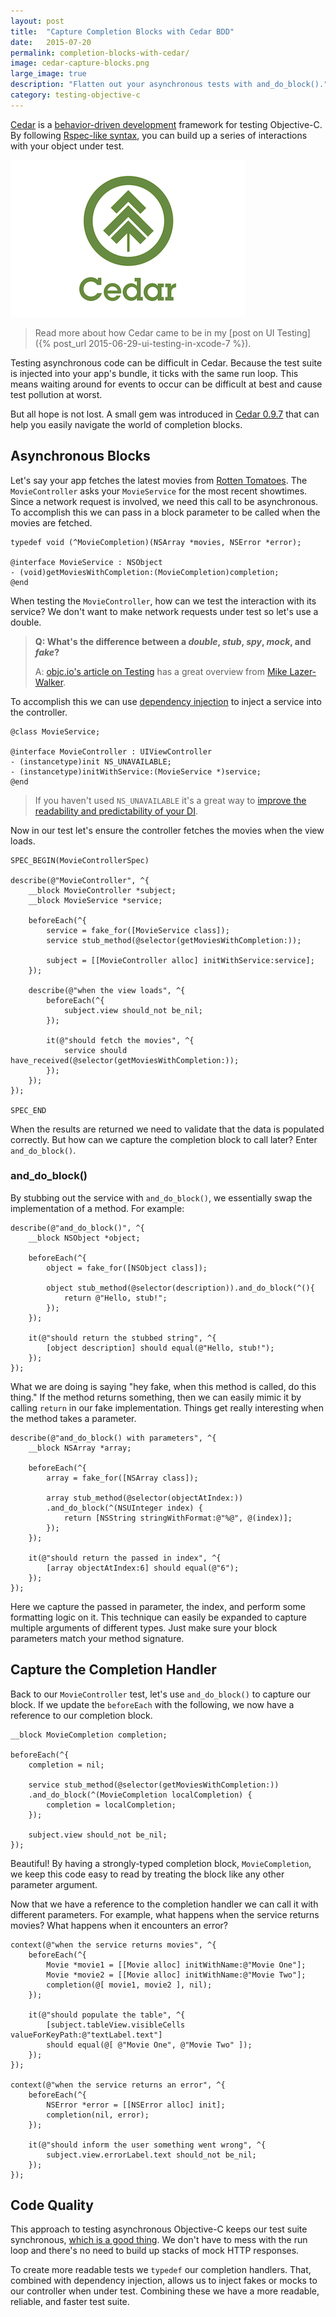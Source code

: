 ```yaml
---
layout: post
title:  "Capture Completion Blocks with Cedar BDD"
date:   2015-07-20
permalink: completion-blocks-with-cedar/
image: cedar-capture-blocks.png
large_image: true
description: "Flatten out your asynchronous tests with and_do_block()."
category: testing-objective-c
---
```


[Cedar](http://github.com/pivotal/cedar) is a [behavior-driven development](http://guide.agilealliance.org/guide/bdd.html) framework for testing Objective-C. By following [Rspec-like syntax](http://www.rubydoc.info/gems/rspec-expectations/frames#Basic_usage), you can build up a series of interactions with your object under test.

![!Cedar BDD](/images/cedar.png "Cedar BDD")

> Read more about how Cedar came to be in my [post on UI Testing]({% post_url 2015-06-29-ui-testing-in-xcode-7 %}).

Testing asynchronous code can be difficult in Cedar. Because the test suite is injected into your app's bundle, it ticks with the same run loop. This means waiting around for events to occur can be difficult at best and cause test pollution at worst.

But all hope is not lost. A small gem was introduced in [Cedar 0.9.7](https://github.com/pivotal/cedar/releases/tag/v0.9.7) that can help you easily navigate the world of completion blocks. 

## Asynchronous Blocks

Let's say your app fetches the latest movies from [Rotten Tomatoes](http://developer.rottentomatoes.com). The `MovieController` asks your `MovieService` for the most recent showtimes. Since a network request is involved, we need this call to be asynchronous. To accomplish this we can pass in a block parameter to be called when the movies are fetched.

````objc
typedef void (^MovieCompletion)(NSArray *movies, NSError *error);

@interface MovieService : NSObject
- (void)getMoviesWithCompletion:(MovieCompletion)completion;
@end
````

When testing the `MovieController`, how can we test the interaction with its service? We don't want to make network requests under test so let's use a double. 

> **Q: What's the difference between a *double*, *stub*, *spy*, *mock*, and *fake*?**
>
> A: [objc.io's article on Testing](http://www.objc.io/issues/15-testing/mocking-stubbing/#when-would-you-want-to-use-some-sort-of-mock-object) has a great overview from [Mike Lazer-Walker](http://lazerwalker.com).

To accomplish this we can use [dependency injection](http://www.objc.io/issues/15-testing/dependency-injection/) to inject a service into the controller.

````objc
@class MovieService;

@interface MovieController : UIViewController
- (instancetype)init NS_UNAVAILABLE;
- (instancetype)initWithService:(MovieService *)service;
@end
````

> If you haven't used `NS_UNAVAILABLE` it's a great way to [improve the readability and predictability of your DI](/better-dependency-injection).

Now in our test let's ensure the controller fetches the movies when the view loads.

````objc
SPEC_BEGIN(MovieControllerSpec)

describe(@"MovieController", ^{
    __block MovieController *subject;
    __block MovieService *service;

    beforeEach(^{
        service = fake_for([MovieService class]);
        service stub_method(@selector(getMoviesWithCompletion:));

        subject = [[MovieController alloc] initWithService:service];
    });

    describe(@"when the view loads", ^{
        beforeEach(^{
            subject.view should_not be_nil;
        });

        it(@"should fetch the movies", ^{
            service should have_received(@selector(getMoviesWithCompletion:));
        });
    });
});

SPEC_END
````

When the results are returned we need to validate that the data is populated correctly. But how can we capture the completion block to call later? Enter `and_do_block()`.

### and\_do\_block()

By stubbing out the service with `and_do_block()`, we essentially swap the implementation of a method. For example:

````objc
describe(@"and_do_block()", ^{
    __block NSObject *object;

    beforeEach(^{
        object = fake_for([NSObject class]);

        object stub_method(@selector(description)).and_do_block(^(){
            return @"Hello, stub!";
        });
    });

    it(@"should return the stubbed string", ^{
        [object description] should equal(@"Hello, stub!");
    });
});
````

What we are doing is saying "hey fake, when this method is called, do this thing." If the method returns something, then we can easily mimic it by calling `return` in our fake implementation. Things get really interesting when the method takes a parameter.

````objc
describe(@"and_do_block() with parameters", ^{
    __block NSArray *array;

    beforeEach(^{
        array = fake_for([NSArray class]);

        array stub_method(@selector(objectAtIndex:))
        .and_do_block(^(NSUInteger index) {
            return [NSString stringWithFormat:@"%@", @(index)];
        });
    });

    it(@"should return the passed in index", ^{
        [array objectAtIndex:6] should equal(@"6");
    });
});
````

Here we capture the passed in parameter, the index, and perform some formatting logic on it. This technique can easily be expanded to capture multiple arguments of different types. Just make sure your block parameters match your method signature.

## Capture the Completion Handler

Back to our `MovieController` test, let's use `and_do_block()` to capture our block. If we update the `beforeEach` with the following, we now have a reference to our completion block.

````objc
__block MovieCompletion completion;

beforeEach(^{
    completion = nil;

    service stub_method(@selector(getMoviesWithCompletion:))
    .and_do_block(^(MovieCompletion localCompletion) {
        completion = localCompletion;
    });

    subject.view should_not be_nil;
});
````

Beautiful! By having a strongly-typed completion block, `MovieCompletion`, we keep this code easy to read by treating the block like any other parameter argument.

Now that we have a reference to the completion handler we can call it with different parameters. For example, what happens when the service returns movies? What happens when it encounters an error?

````objc
context(@"when the service returns movies", ^{
    beforeEach(^{
        Movie *movie1 = [[Movie alloc] initWithName:@"Movie One"];
        Movie *movie2 = [[Movie alloc] initWithName:@"Movie Two"];
        completion(@[ movie1, movie2 ], nil);
    });

    it(@"should populate the table", ^{
        [subject.tableView.visibleCells valueForKeyPath:@"textLabel.text"] 
        should equal(@[ @"Movie One", @"Movie Two" ]);
    });
});

context(@"when the service returns an error", ^{
    beforeEach(^{
        NSError *error = [[NSError alloc] init];
        completion(nil, error);
    });

    it(@"should inform the user something went wrong", ^{
        subject.view.errorLabel.text should_not be_nil;
    });
});
````

## Code Quality

This approach to testing asynchronous Objective-C keeps our test suite synchronous, [which is a good thing](http://lowlevelbits.org/getting-rid-of-asynchronous-tests/). We don't have to mess with the run loop and there's no need to build up stacks of mock HTTP responses.

To create more readable tests we `typedef` our completion handlers. That, combined with dependency injection, allows us to inject fakes or mocks to our controller when under test. Combining these we have a more readable, reliable, and faster test suite.

